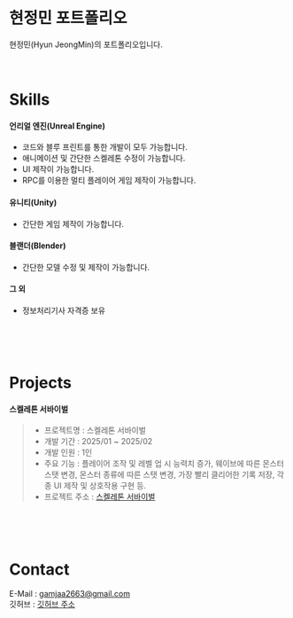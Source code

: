 # 현정민 포트폴리오

현정민(Hyun JeongMin)의 포트폴리오입니다.
<br />
<br />
<br />

# Skills

#### 언리얼 엔진(Unreal Engine)

- 코드와 블루 프린트를 통한 개발이 모두 가능합니다.
- 애니메이션 및 간단한 스켈레톤 수정이 가능합니다.
- UI 제작이 가능합니다.
- RPC를 이용한 멀티 플레이어 게임 제작이 가능합니다.

#### 유니티(Unity)

- 간단한 게임 제작이 가능합니다.


#### 블랜더(Blender)

- 간단한 모델 수정 및 제작이 가능합니다.

#### 그 외

- 정보처리기사 자격증 보유
<br />
<br />
<br />


# Projects

#### 스켈레톤 서바이벌

>- 프로젝트명    : 스켈레톤 서바이벌
>- 개발 기간     : 2025/01 ~ 2025/02
>- 개발 인원     : 1인
>- 주요 기능     : 플레이어 조작 및 레벨 업 시 능력치 증가, 웨이브에 따른 몬스터 스탯 변경, 몬스터 종류에 따른 스탯 변경, 가장 빨리 클리어한 기록 저장, 각종 UI 제작 및 상호작용 구현 등.
>- 프로젝트 주소 : [스켈레톤 서바이벌](https://github.com/BookDy/Skeleton_Survival)






<br />
<br />
<br />


# Contact

E-Mail : gamjaa2663@gmail.com
<br />
깃허브 : [깃허브 주소](https://github.com/BookDy/Portfolio)
    


